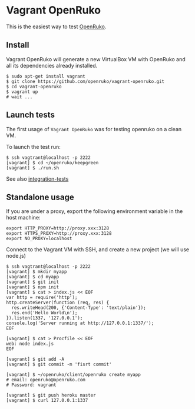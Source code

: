 # Vagrant OpenRuko

This is the easiest way to test [OpenRuko](https://github.com/openruko).

## Install

Vagrant OpenRuko will generate a new VirtualBox VM with OpenRuko and all its dependencies already installed.

```
$ sudo apt-get install vagrant
$ git clone https://github.com/openruko/vagrant-openruko.git
$ cd vagrant-openruko
$ vagrant up
# wait ...
```

## Launch tests

The first usage of `Vagrant OpenRuko` was for testing openruko on a clean VM.

To launch the test run:

```
$ ssh vagtrant@localhost -p 2222
[vagrant] $ cd ~/openruko/keepgreen
[vagrant] $ ./run.sh
```

See also [integration-tests](https://github.com/openruko/integration-tests)

## Standalone usage

If you are under a proxy, export the following environment variable in the host machine:

```
export HTTP_PROXY=http://proxy.xxx:3128
export HTTPS_PROXY=http://proxy.xxx:3128
export NO_PROXY=localhost
```

Connect to the Vagrant VM with SSH, and create a new project (we will use node.js)

```
$ ssh vagtrant@localhost -p 2222
[vagrant] $ mkdir myapp
[vagrant] $ cd myapp
[vagrant] $ git init
[vagrant] $ npm init
[vagrant] $ cat > index.js << EOF
var http = require('http');
http.createServer(function (req, res) {
  res.writeHead(200, {'Content-Type': 'text/plain'});
  res.end('Hello World\n');
}).listen(1337, '127.0.0.1');
console.log('Server running at http://127.0.0.1:1337/');
EOF

[vagrant] $ cat > Procfile << EOF
web: node index.js
EOF

[vagrant] $ git add -A
[vagrant] $ git commit -m 'fisrt commit'

[vagrant] $ ~/openruko/client/openruko create myapp
# email: openruko@openruko.com
# Password: vagrant

[vagrant] $ git push heroku master
[vagrant] $ curl 127.0.0.1:1337
```




